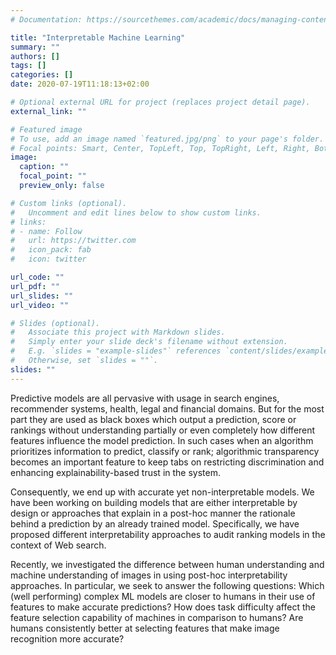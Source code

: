 ```yaml
---
# Documentation: https://sourcethemes.com/academic/docs/managing-content/

title: "Interpretable Machine Learning"
summary: ""
authors: []
tags: []
categories: []
date: 2020-07-19T11:18:13+02:00

# Optional external URL for project (replaces project detail page).
external_link: ""

# Featured image
# To use, add an image named `featured.jpg/png` to your page's folder.
# Focal points: Smart, Center, TopLeft, Top, TopRight, Left, Right, BottomLeft, Bottom, BottomRight.
image:
  caption: ""
  focal_point: ""
  preview_only: false

# Custom links (optional).
#   Uncomment and edit lines below to show custom links.
# links:
# - name: Follow
#   url: https://twitter.com
#   icon_pack: fab
#   icon: twitter

url_code: ""
url_pdf: ""
url_slides: ""
url_video: ""

# Slides (optional).
#   Associate this project with Markdown slides.
#   Simply enter your slide deck's filename without extension.
#   E.g. `slides = "example-slides"` references `content/slides/example-slides.md`.
#   Otherwise, set `slides = ""`.
slides: ""
---
```

Predictive models are all pervasive with usage in search engines, recommender systems, health, legal and financial domains. But for the most part they are used as black boxes which output a prediction, score or rankings without understanding partially or even completely how different features influence the model prediction.
In such cases when an algorithm prioritizes information to predict, classify or rank; algorithmic transparency becomes an important feature to keep tabs on restricting discrimination and enhancing explainability-based trust in the system.

Consequently, we end up with accurate yet non-interpretable models. We have been working on building models that are either interpretable by design or approaches that explain in a post-hoc manner the rationale behind a prediction by an already trained model. Specifically, we have proposed different interpretability approaches to audit ranking models in the context of Web search.

Recently, we investigated the difference between human understanding and machine understanding of images in using post-hoc interpretability approaches. In particular, we seek to answer the following questions: Which (well performing) complex ML models are closer to humans in their use of features to make accurate predictions? How does task difficulty affect the feature selection capability of machines in comparison to humans? Are humans consistently better at selecting features that make image recognition more accurate?
